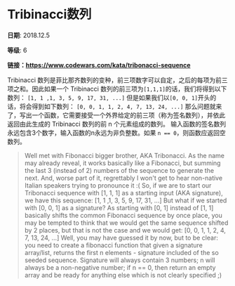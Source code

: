# Tribinacci数列

**日期**: 2018.12.5

**等级**: 6

**链接：https://www.codewars.com/kata/tribonacci-sequence**

Tribinacci 数列是菲比那齐数列的变种，前三项数字可以自定，之后的每项为前三项之和。因此如果一个 Tribinacci 数列的前三项为`[1,1,1]`的话，我们将得到以下数列：
`[1, 1 ,1, 3, 5, 9, 17, 31, ...]`
但是如果我们以`[0, 0, 1]`开头的话，将会得到如下数列：
`[0, 0, 1, 1, 2, 4, 7, 13, 24, ...]`
那么问题就来了，写出一个函数，它需要接受一个外界给定的前三项（称为签名数列），并依此返回由此生成的 Tribinacci 数列的前 n 个元素组成的数列。
输入函数的签名数列永远包含3个数字，输入函数的n永远为非负整数。如果 `n == 0`，则函数应返回空数列。

> Well met with Fibonacci bigger brother, AKA Tribonacci.
> As the name may already reveal, it works basically like a Fibonacci, but summing the last 3 (instead of 2) numbers of the sequence to generate the next. And, worse part of it, regrettably I won't get to hear non-native Italian speakers trying to pronounce it :(
> So, if we are to start our Tribonacci sequence with [1, 1, 1] as a starting input (AKA signature), we have this sequence:
> [1, 1 ,1, 3, 5, 9, 17, 31, ...]
> But what if we started with [0, 0, 1] as a signature? As starting with [0, 1] instead of [1, 1] basically shifts the common Fibonacci sequence by once place, you may be tempted to think that we would get the same sequence shifted by 2 places, but that is not the case and we would get:
> [0, 0, 1, 1, 2, 4, 7, 13, 24, ...]
> Well, you may have guessed it by now, but to be clear: you need to create a fibonacci function that given a signature array/list, returns the first n elements - signature included of the so seeded sequence.
> Signature will always contain 3 numbers; n will always be a non-negative number; if n == 0, then return an empty array and be ready for anything else which is not clearly specified ;)

